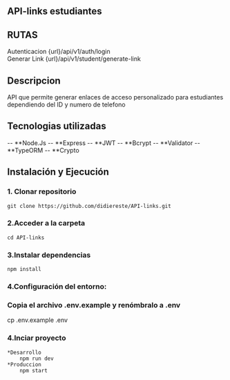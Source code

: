## API-links estudiantes
## RUTAS 

 Autenticacion   {url}/api/v1/auth/login    
 Generar Link   {url}/api/v1/student/generate-link



## Descripcion
API que permite generar enlaces de acceso personalizado para estudiantes dependiendo del ID y numero de telefono

## Tecnologias utilizadas
-- **Node.Js
-- **Express
-- **JWT
-- **Bcrypt
-- **Validator
-- **TypeORM
-- **Crypto

## Instalación y Ejecución

### 1. Clonar repositorio
    git clone https://github.com/didiereste/API-links.git

### 2.Acceder a la carpeta
    cd API-links

### 3.Instalar dependencias
    npm install

### 4.Configuración del entorno:
### Copia el archivo .env.example y renómbralo a .env
cp .env.example .env

### 4.Inciar proyecto
    *Desarrollo
        npm run dev
    *Produccion
        npm start



